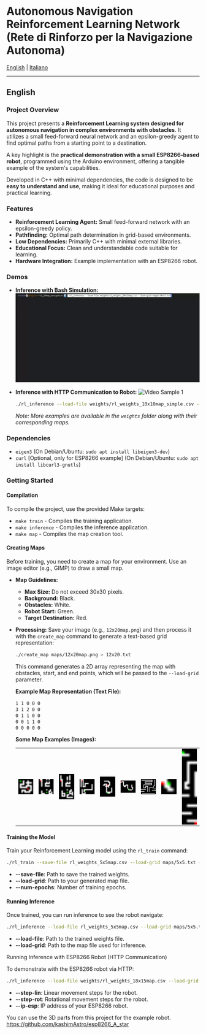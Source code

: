 # Autonomous Navigation Reinforcement Learning Network (Rete di Rinforzo per la Navigazione Autonoma)

[English](README.md) | [Italiano](README.it.md)

---

## English

### Project Overview

This project presents a **Reinforcement Learning system designed for autonomous navigation in complex environments with obstacles**. It utilizes a small feed-forward neural network and an epsilon-greedy agent to find optimal paths from a starting point to a destination.

A key highlight is the **practical demonstration with a small ESP8266-based robot**, programmed using the Arduino environment, offering a tangible example of the system's capabilities.

Developed in C++ with minimal dependencies, the code is designed to be **easy to understand and use**, making it ideal for educational purposes and practical learning.

### Features

* **Reinforcement Learning Agent:** Small feed-forward network with an epsilon-greedy policy.
* **Pathfinding:** Optimal path determination in grid-based environments.
* **Low Dependencies:** Primarily C++ with minimal external libraries.
* **Educational Focus:** Clean and understandable code suitable for learning.
* **Hardware Integration:** Example implementation with an ESP8266 robot.

### Demos

* **Inference with Bash Simulation:**
    ![Video Sample 0](video_sample_0.gif)

* **Inference with HTTP Communication to Robot:**
    ![Video Sample 1](video_sample_1.gif)

    ```bash
    ./rl_inference --load-file weights/rl_weights_10x10map_simple.csv --load-grid maps/10x10s.txt --ip-esp 192.168.1.132 --step-lin 450 --step-rot 1100
    ```

    *Note: More examples are available in the `weights` folder along with their corresponding maps.*

### Dependencies

* `eigen3` (On Debian/Ubuntu: `sudo apt install libeigen3-dev`)
* `curl` [Optional, only for ESP8266 example] (On Debian/Ubuntu: `sudo apt install libcurl3-gnutls`)

### Getting Started

#### Compilation

To compile the project, use the provided Make targets:

* `make train` - Compiles the training application.
* `make inference` - Compiles the inference application.
* `make map` - Compiles the map creation tool.

#### Creating Maps

Before training, you need to create a map for your environment. Use an image editor (e.g., GIMP) to draw a small map.

* **Map Guidelines:**
    * **Max Size:** Do not exceed 30x30 pixels.
    * **Background:** Black.
    * **Obstacles:** White.
    * **Robot Start:** Green.
    * **Target Destination:** Red.
* **Processing:** Save your image (e.g., `12x20map.png`) and then process it with the `create_map` command to generate a text-based grid representation:

    ```bash
    ./create_map maps/12x20map.png > 12x20.txt
    ```

    This command generates a 2D array representing the map with obstacles, start, and end points, which will be passed to the `--load-grid` parameter.

    **Example Map Representation (Text File):**
    ```
    1 1 0 0 0
    3 1 2 0 0
    0 1 1 0 0
    0 0 1 1 0
    0 0 0 0 0
    ```

    **Some Map Examples (Images):**
    <table>
      <tr>
        <td> <img style="display: inline-block; vertical-align: middle; margin-right: 10px;" width="50px" src="mappe/10x10map.png"/></td>
     <td> <img style="display: inline-block; vertical-align: middle; margin-right: 10px;" width="50px" src="mappe/12x12map.png"/></td>
     <td> <img style="display: inline-block; vertical-align: middle; margin-right: 10px;" width="50px" src="mappe/12x20map.png"/></td>
     <td> <img style="display: inline-block; vertical-align: middle; margin-right: 10px;" width="50px" src="mappe/15x15map_2.png"/></td>
     <td> <img style="display: inline-block; vertical-align: middle; margin-right: 10px;" width="50px" src="mappe/15x20map.png"/></td>
     <td> <img style="display: inline-block; vertical-align: middle; margin-right: 10px;" width="50px" src="mappe/18x15map.png"/></td>
     <td> <img style="display: inline-block; vertical-align: middle; margin-right: 10px;" width="50px" src="mappe/30x30map.png"/></td>
     <td> <img style="display: inline-block; vertical-align: middle; margin-right: 10px;" width="50px" src="mappe/5x5map.png"/></td>
     <td> <img style="display: inline-block; vertical-align: middle; margin-right: 10px;" width="50px" src="mappe/6x30map.png"/></td>
      </tr>
    </table>

#### Training the Model

Train your Reinforcement Learning model using the `rl_train` command:

```bash
./rl_train --save-file rl_weights_5x5map.csv --load-grid maps/5x5.txt --num-epochs 5000
```

* **--save-file**: Path to save the trained weights.
* **--load-grid**: Path to your generated map file.
* **--num-epochs**: Number of training epochs.

#### Running Inference

Once trained, you can run inference to see the robot navigate:

```bash
./rl_inference --load-file rl_weights_5x5map.csv --load-grid maps/5x5.txt
```

* **--load-file**: Path to the trained weights file.
* **--load-grid**: Path to the map file used for inference.


Running Inference with ESP8266 Robot (HTTP Communication)

To demonstrate with the ESP8266 robot via HTTP:

```bash
./rl_inference --load-file weights/rl_weights_18x15map.csv --load-grid maps/18x15.txt --step-lin 2500 --step-rot 1000 --ip-esp '192.168.1.132'
```

* **--step-lin**: Linear movement steps for the robot.
* **--step-rot**: Rotational movement steps for the robot.
* **--ip-esp**: IP address of your ESP8266 robot.


You can use the 3D parts from this project for the example robot.
<a href="https://github.com/kashimAstro/esp8266_A_star">https://github.com/kashimAstro/esp8266_A_star</a>
